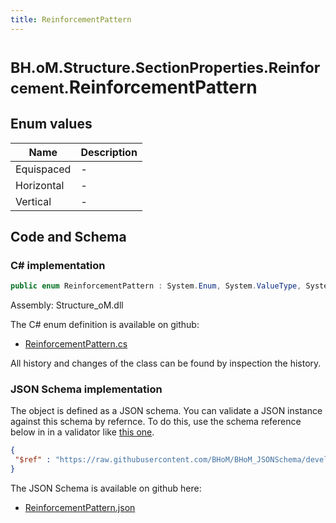 ```yaml
---
title: ReinforcementPattern
---
```


# <small>BH.oM.Structure.SectionProperties.Reinforcement.</small>**ReinforcementPattern**



## Enum values

| Name            | Description                                                    |
|-----------------|----------------------------------------------------------------|
| Equispaced |  -  |
| Horizontal |  -  |
| Vertical |  -  |


## Code and Schema

### C# implementation

``` C# title="C#"
public enum ReinforcementPattern : System.Enum, System.ValueType, System.IComparable, System.ISpanFormattable, System.IFormattable, System.IConvertible
```

Assembly: Structure_oM.dll

The C# enum definition is available on github:

- [ReinforcementPattern.cs](https://github.com/BHoM/BHoM/blob/develop/Structure_oM/SectionProperties\Enums\ReinforcementPattern.cs)

All history and changes of the class can be found by inspection the history.
### JSON Schema implementation

The object is defined as a JSON schema. You can validate a JSON instance against this schema by refernce. To do this, use the schema reference below in in a validator like [this one](https://www.jsonschemavalidator.net/).

``` json title="JSON Schema"
{
 "$ref" : "https://raw.githubusercontent.com/BHoM/BHoM_JSONSchema/develop/Structure_oM/SectionProperties/Reinforcement/ReinforcementPattern.json"
}
```

The JSON Schema is available on github here:

- [ReinforcementPattern.json](https://github.com/BHoM/BHoM_JSONSchema/blob/develop/Structure_oM/SectionProperties/Reinforcement/ReinforcementPattern.json)
